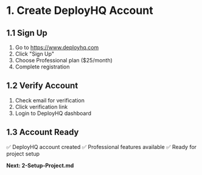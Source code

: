 # 1. Create DeployHQ Account

## 1.1 Sign Up
1. Go to https://www.deployhq.com
2. Click "Sign Up"
3. Choose Professional plan ($25/month)
4. Complete registration

## 1.2 Verify Account
1. Check email for verification
2. Click verification link
3. Login to DeployHQ dashboard

## 1.3 Account Ready
✅ DeployHQ account created
✅ Professional features available
✅ Ready for project setup

**Next: 2-Setup-Project.md**
